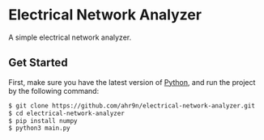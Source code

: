 # Electrical Network Analyzer

A simple electrical network analyzer.

## Get Started

First, make sure you have the latest version of [Python](https://www.python.org/downloads/), and run the project by the following command:

```bash
$ git clone https://github.com/ahr9n/electrical-network-analyzer.git
$ cd electrical-network-analyzer
$ pip install numpy
$ python3 main.py
```